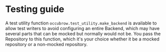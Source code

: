 # Testing guide

A test utility function `occubrow.test_utility.make_backend` is available to
allow test writers to avoid configuring an entire Backend, which may have
several parts that can be mocked but normally would not be.  You pass the
Repository to this function, which it's your choice whether it be a mocked
repository or a non-mocked repository.
